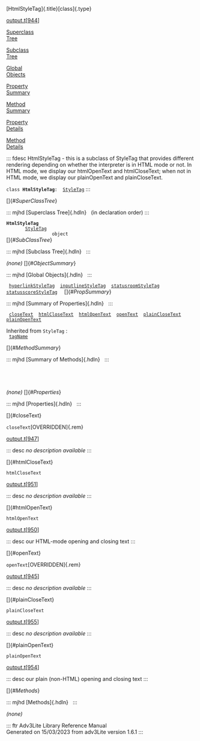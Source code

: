 [HtmlStyleTag]{.title}[class]{.type}

[output.t](../file/output.t.html)\[[944](../source/output.t.html#944)\]

[Superclass\
Tree](#_SuperClassTree_)

[Subclass\
Tree](#_SubClassTree_)

[Global\
Objects](#_ObjectSummary_)

[Property\
Summary](#_PropSummary_)

[Method\
Summary](#_MethodSummary_)

[Property\
Details](#_Properties_)

[Method\
Details](#_Methods_)

::: fdesc
HtmlStyleTag - this is a subclass of StyleTag that provides different
rendering depending on whether the interpreter is in HTML mode or not.
In HTML mode, we display our htmlOpenText and htmlCloseText; when not in
HTML mode, we display our plainOpenText and plainCloseText.

`class `**`HtmlStyleTag`**` :   `[`StyleTag`](../object/StyleTag.html)
:::

[]{#_SuperClassTree_}

::: mjhd
[Superclass Tree]{.hdln}   (in declaration order)
:::

**`HtmlStyleTag`**\
`         `[`StyleTag`](../object/StyleTag.html)\
`                 object`\
[]{#_SubClassTree_}

::: mjhd
[Subclass Tree]{.hdln}  
:::

*(none)* []{#_ObjectSummary_}

::: mjhd
[Global Objects]{.hdln}  
:::

` `[`hyperlinkStyleTag`](../object/hyperlinkStyleTag.html)`  `[`inputlineStyleTag`](../object/inputlineStyleTag.html)`  `[`statusroomStyleTag`](../object/statusroomStyleTag.html)`  `[`statusscoreStyleTag`](../object/statusscoreStyleTag.html)`  `
[]{#_PropSummary_}

::: mjhd
[Summary of Properties]{.hdln}  
:::

` `[`closeText`](#closeText)`  `[`htmlCloseText`](#htmlCloseText)`  `[`htmlOpenText`](#htmlOpenText)`  `[`openText`](#openText)`  `[`plainCloseText`](#plainCloseText)`  `[`plainOpenText`](#plainOpenText)`  `

Inherited from `StyleTag` :\
` `[`tagName`](../object/StyleTag.html#tagName)`  `

[]{#_MethodSummary_}

::: mjhd
[Summary of Methods]{.hdln}  
:::

` `

` `

*(none)* []{#_Properties_}

::: mjhd
[Properties]{.hdln}  
:::

[]{#closeText}

`closeText`[OVERRIDDEN]{.rem}

[output.t](../file/output.t.html)\[[947](../source/output.t.html#947)\]

::: desc
*no description available*
:::

[]{#htmlCloseText}

`htmlCloseText`

[output.t](../file/output.t.html)\[[951](../source/output.t.html#951)\]

::: desc
*no description available*
:::

[]{#htmlOpenText}

`htmlOpenText`

[output.t](../file/output.t.html)\[[950](../source/output.t.html#950)\]

::: desc
our HTML-mode opening and closing text
:::

[]{#openText}

`openText`[OVERRIDDEN]{.rem}

[output.t](../file/output.t.html)\[[945](../source/output.t.html#945)\]

::: desc
*no description available*
:::

[]{#plainCloseText}

`plainCloseText`

[output.t](../file/output.t.html)\[[955](../source/output.t.html#955)\]

::: desc
*no description available*
:::

[]{#plainOpenText}

`plainOpenText`

[output.t](../file/output.t.html)\[[954](../source/output.t.html#954)\]

::: desc
our plain (non-HTML) opening and closing text
:::

[]{#_Methods_}

::: mjhd
[Methods]{.hdln}  
:::

*(none)*

::: ftr
Adv3Lite Library Reference Manual\
Generated on 15/03/2023 from adv3Lite version 1.6.1
:::
